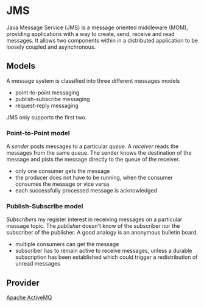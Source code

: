 # JMS

Java Message Service (JMS) is a message oriented middleware (MOM), providing applications with a way to create, send, receive and read messages. It allows two components within in a distributed application to be loosely coupled and asynchronous.

## Models

A message system is classified into three different messages models
- point-to-point messaging
- publish-subscribe messaging
- request-reply messaging

JMS only supports the first two.

### Point-to-Point model
A _sender_ posts messages to a particular _queue_. A _receiver_ reads the messages from the same queue. The sender knows the destination of the message and pists the message directly to the queue of the receiver.

- only one consumer gets the message
- the producer does not have to be running, when the consumer consumes the message or vice versa
- each successfully processed message is acknowledged

### Publish-Subscribe model
_Subscribers_ my register interest in receiving messages on a particular message topic. The _publisher_ doesn't know of the subscriber nor the subscriber of the publisher. A good analogy is an anonymous bulletin board.

- multiple consumers can get the message
- subscriber has to remain active to receive messages, unless a durable subscription has been established which could trigger a redistribution of unread messages

## Provider

[Apache ActiveMQ][apache.activemq]

[apache.activemq]: http://activemq.apache.org/